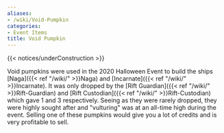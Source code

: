 ```yaml
---
aliases:
- /wiki/Void-Pumpkin
categories:
- Event Items
title: Void Pumpkin
---  
```


{{< notices/underConstruction >}} 

Void pumpkins were used in the 2020 Halloween Event to build the ships [Naga]({{< ref "/wiki/" >}}Naga) and [Incarnate]({{< ref "/wiki/" >}}Incarnate). It was only dropped by the [Rift Guardian]({{< ref "/wiki/" >}}Rift-Guardian) and [Rift Custodian]({{< ref "/wiki/" >}}Rift-Custodian) which gave 1 and 3 respectively. Seeing as they were rarely dropped, they were highly sought after and "vulturing" was at an all-time high during the event. Selling one of these pumpkins would give you a lot of credits and is very profitable to sell.